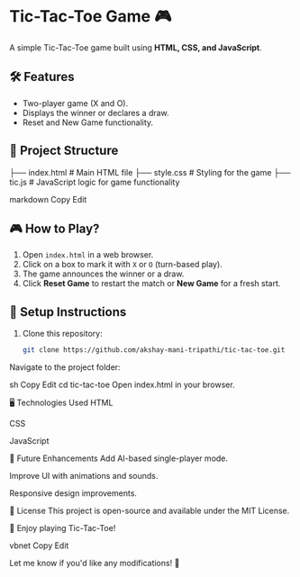 # Tic-Tac-Toe Game 🎮

A simple Tic-Tac-Toe game built using **HTML, CSS, and JavaScript**.

## 🛠 Features
- Two-player game (X and O).
- Displays the winner or declares a draw.
- Reset and New Game functionality.

## 📂 Project Structure
├── index.html # Main HTML file ├── style.css # Styling for the game ├── tic.js # JavaScript logic for game functionality

markdown
Copy
Edit

## 🎮 How to Play?
1. Open `index.html` in a web browser.
2. Click on a box to mark it with `X` or `O` (turn-based play).
3. The game announces the winner or a draw.
4. Click **Reset Game** to restart the match or **New Game** for a fresh start.

## 🚀 Setup Instructions
1. Clone this repository:
   ```sh
   git clone https://github.com/akshay-mani-tripathi/tic-tac-toe.git
Navigate to the project folder:

sh
Copy
Edit
cd tic-tac-toe
Open index.html in your browser.

🖥️ Technologies Used
HTML

CSS

JavaScript


📌 Future Enhancements
Add AI-based single-player mode.

Improve UI with animations and sounds.

Responsive design improvements.

📜 License
This project is open-source and available under the MIT License.

🎉 Enjoy playing Tic-Tac-Toe!

vbnet
Copy
Edit

Let me know if you'd like any modifications! 🚀
